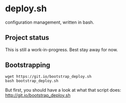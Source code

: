 # deploy.sh
configuration management, written in bash.

## Project status

This is still a work-in-progress.  Best stay away for now.

## Bootstrapping

```
wget https://git.io/bootstrap_deploy.sh
bash bootstrap_deploy.sh
```

But first, you should have a look at what that script does: http://git.io/bootstrap_deploy.sh
